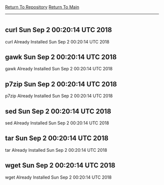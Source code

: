 [Return To Repository](https://github.com/deathbybandaid/piholeparser/)
[Return To Main](https://github.com/deathbybandaid/piholeparser/blob/master/RecentRunLogs/Mainlog.md)
____________________________________
# 
## curl Sun Sep 2 00:20:14 UTC 2018
curl Already Installed Sun Sep 2 00:20:14 UTC 2018
## gawk Sun Sep 2 00:20:14 UTC 2018
gawk Already Installed Sun Sep 2 00:20:14 UTC 2018
## p7zip Sun Sep 2 00:20:14 UTC 2018
p7zip Already Installed Sun Sep 2 00:20:14 UTC 2018
## sed Sun Sep 2 00:20:14 UTC 2018
sed Already Installed Sun Sep 2 00:20:14 UTC 2018
## tar Sun Sep 2 00:20:14 UTC 2018
tar Already Installed Sun Sep 2 00:20:14 UTC 2018
## wget Sun Sep 2 00:20:14 UTC 2018
wget Already Installed Sun Sep 2 00:20:14 UTC 2018
